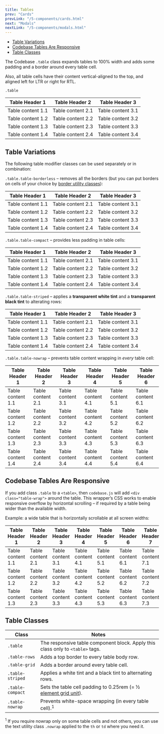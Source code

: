 ```yaml
---
title: Tables
prev: "Cards"
prevLink: "/5-components/cards.html"
next: "Modals"
nextLink: "/5-components/modals.html"
---
```


<div class="on-page-toc b-thin rounded mb-3e py-1e">
  <ul class="menu small">
    <li class="menu-item"><a href="#table-variations">Table Variations</a></li>
    <li class="menu-item"><a href="#codebase-tables-are-responsive">Codebase Tables Are Responsive</a></li>
    <li class="menu-item"><a href="#table-classes">Table Classes</a></li>
  </ul>
</div>

<p class="h4 thin">The Codebase <code>.table</code> class expands tables to 100% width and adds some padding and a border around every table cell.</p>

Also, all table cells have their content vertical-aligned to the top, and aligned left for LTR or right for RTL.

`.table`

<table class="table">
  <thead>
    <tr>
      <th>Table Header 1
      </th>
      <th>Table Header 2
      </th>
      <th>Table Header 3
      </th>
    </tr>
  </thead>
  <tbody>
    <tr>
      <td>Table content 1.1
      </td>
      <td>Table content 2.1
      </td>
      <td>Table content 3.1
      </td>
    </tr>
    <tr>
      <td>Table content 1.2
      </td>
      <td>Table content 2.2
      </td>
      <td>Table content 3.2
      </td>
    </tr>
    <tr>
      <td>Table content 1.3
      </td>
      <td>Table content 2.3
      </td>
      <td>Table content 3.3
      </td>
    </tr>
    <tr>
      <td>Table content 1.4
      </td>
      <td>Table content 2.4
      </td>
      <td>Table content 3.4
      </td>
    </tr>
  </tbody>
</table>

## Table Variations

The following table modifier classes can be used separately or in combination:

`.table.table-borderless` – removes all the borders (but you can put borders on cells of your choice by [border utility classes](../4-utilities/borders.html)):

<table class="table table-borderless">
  <thead>
    <tr>
      <th>Table Header 1
      </th>
      <th>Table Header 2
      </th>
      <th>Table Header 3
      </th>
    </tr>
  </thead>
  <tbody>
    <tr>
      <td>Table content 1.1
      </td>
      <td>Table content 2.1
      </td>
      <td>Table content 3.1
      </td>
    </tr>
    <tr>
      <td>Table content 1.2
      </td>
      <td>Table content 2.2
      </td>
      <td>Table content 3.2
      </td>
    </tr>
    <tr>
      <td>Table content 1.3
      </td>
      <td>Table content 2.3
      </td>
      <td>Table content 3.3
      </td>
    </tr>
    <tr>
      <td>Table content 1.4
      </td>
      <td>Table content 2.4
      </td>
      <td>Table content 3.4
      </td>
    </tr>
  </tbody>
</table>

`.table.table-compact` – provides less padding in table cells:

<table class="table table-compact">
  <thead>
    <tr>
      <th>Table Header 1
      </th>
      <th>Table Header 2
      </th>
      <th>Table Header 3
      </th>
    </tr>
  </thead>
  <tbody>
    <tr>
      <td>Table content 1.1
      </td>
      <td>Table content 2.1
      </td>
      <td>Table content 3.1
      </td>
    </tr>
    <tr>
      <td>Table content 1.2
      </td>
      <td>Table content 2.2
      </td>
      <td>Table content 3.2
      </td>
    </tr>
    <tr>
      <td>Table content 1.3
      </td>
      <td>Table content 2.3
      </td>
      <td>Table content 3.3
      </td>
    </tr>
    <tr>
      <td>Table content 1.4
      </td>
      <td>Table content 2.4
      </td>
      <td>Table content 3.4
      </td>
    </tr>
  </tbody>
</table>

`.table.table-striped` – applies a **transparent white tint** and a **transparent black tint** to alterating rows:

<table class="table table-striped">
  <thead>
    <tr>
      <th>Table Header 1
      </th>
      <th>Table Header 2
      </th>
      <th>Table Header 3
      </th>
    </tr>
  </thead>
  <tbody>
    <tr>
      <td>Table content 1.1
      </td>
      <td>Table content 2.1
      </td>
      <td>Table content 3.1
      </td>
    </tr>
    <tr>
      <td>Table content 1.2
      </td>
      <td>Table content 2.2
      </td>
      <td>Table content 3.2
      </td>
    </tr>
    <tr>
      <td>Table content 1.3
      </td>
      <td>Table content 2.3
      </td>
      <td>Table content 3.3
      </td>
    </tr>
    <tr>
      <td>Table content 1.4
      </td>
      <td>Table content 2.4
      </td>
      <td>Table content 3.4
      </td>
    </tr>
  </tbody>
</table>

`.table.table-nowrap` – prevents table content wrapping in _every_ table cell:

<table class="table table-nowrap">
  <thead>
    <tr>
      <th>Table Header 1
      </th>
      <th>Table Header 2
      </th>
      <th>Table Header 3
      </th>
      <th>Table Header 4
      </th>
      <th>Table Header 5
      </th>
      <th>Table Header 6
      </th>
    </tr>
  </thead>
  <tbody>
    <tr>
      <td>Table content 1.1
      </td>
      <td>Table content 2.1
      </td>
      <td>Table content 3.1
      </td>
      <td>Table content 4.1
      </td>
      <td>Table content 5.1
      </td>
      <td>Table content 6.1
      </td>
    </tr>
    <tr>
      <td>Table content 1.2
      </td>
      <td>Table content 2.2
      </td>
      <td>Table content 3.2
      </td>
      <td>Table content 4.2
      </td>
      <td>Table content 5.2
      </td>
      <td>Table content 6.2
      </td>
    </tr>
    <tr>
      <td>Table content 1.3
      </td>
      <td>Table content 2.3
      </td>
      <td>Table content 3.3
      </td>
      <td>Table content 4.3
      </td>
      <td>Table content 5.3
      </td>
      <td>Table content 6.3
      </td>
    </tr>
    <tr>
      <td>Table content 1.4
      </td>
      <td>Table content 2.4
      </td>
      <td>Table content 3.4
      </td>
      <td>Table content 4.4
      </td>
      <td>Table content 5.4
      </td>
      <td>Table content 6.4
      </td>
    </tr>
  </tbody>
</table>

## Codebase Tables Are Responsive

If you add class `.table` to a `<table>`, then `codebase.js` will add `<div class="table-wrap">` around the table. This wrapper’s CSS works to enable responsive overflow by horizontal scrolling – if required by a table being wider than the available width.

Example: a wide table that is horizontally scrollable at all screen widths:

<table class="table">
  <thead>
    <tr>
      <th>Table Header 1
      </th>
      <th>Table Header 2
      </th>
      <th>Table Header 3
      </th>
      <th>Table Header 4
      </th>
      <th>Table Header 5
      </th>
      <th>Table Header 6
      </th>
      <th>Table Header 7
      </th>
      <th>Table Header 8
      </th>
      <th>Table Header 9
      </th>
      <th>Table Header 10
      </th>
      <th>Table Header 11
      </th>
      <th>Table Header 12
      </th>
      <th>Table Header 13
      </th>
      <th>Table Header 14
      </th>
      <th>Table Header 15
      </th>
    </tr>
  </thead>
  <tbody>
    <tr>
      <td>Table content 1.1
      </td>
      <td>Table content 2.1
      </td>
      <td>Table content 3.1
      </td>
      <td>Table content 4.1
      </td>
      <td>Table content 5.1
      </td>
      <td>Table content 6.1
      </td>
      <td>Table content 7.1
      </td>
      <td>Table content 8.1
      </td>
      <td>Table content 9.1
      </td>
      <td>Table content 10.1
      </td>
      <td>Table content 11.1
      </td>
      <td>Table content 12.1
      </td>
      <td>Table content 13.1
      </td>
      <td>Table content 14.1
      </td>
      <td>Table content 15.1
      </td>
    </tr>
    <tr>
      <td>Table content 1.2
      </td>
      <td>Table content 2.2
      </td>
      <td>Table content 3.2
      </td>
      <td>Table content 4.2
      </td>
      <td>Table content 5.2
      </td>
      <td>Table content 6.2
      </td>
      <td>Table content 7.2
      </td>
      <td>Table content 8.2
      </td>
      <td>Table content 9.2
      </td>
      <td>Table content 10.2
      </td>
      <td>Table content 11.2
      </td>
      <td>Table content 12.2
      </td>
      <td>Table content 13.2
      </td>
      <td>Table content 14.2
      </td>
      <td>Table content 15.2
      </td>
    </tr>
    <tr>
      <td>Table content 1.3
      </td>
      <td>Table content 2.3
      </td>
      <td>Table content 3.3
      </td>
      <td>Table content 4.3
      </td>
      <td>Table content 5.3
      </td>
      <td>Table content 6.3
      </td>
      <td>Table content 7.3
      </td>
      <td>Table content 8.3
      </td>
      <td>Table content 9.3
      </td>
      <td>Table content 10.3
      </td>
      <td>Table content 11.3
      </td>
      <td>Table content 12.3
      </td>
      <td>Table content 13.3
      </td>
      <td>Table content 14.3
      </td>
      <td>Table content 15.3
      </td>
    </tr>
  </tbody>
</table>

## Table Classes

<table class="table">
  <thead>
    <tr>
      <th>Class</th>
      <th>Notes</th>
    </tr>
  </thead>
  <tbody>
    <tr>
      <td><code>.table</code></td>
      <td>The responsive table component block. Apply this class only to <code>&lt;table&gt;</code> tags.</td>
    </tr>
    <tr>
      <td><code>.table-rows</code></td>
      <td>Adds a top border to every table body row.</td>
    </tr>
    <tr>
      <td><code>.table-grid</code></td>
      <td>Adds a border around every table cell.</td>
    </tr>
    <tr>
      <td class="nowrap"><code>.table-striped</code></td>
      <td>Applies a white tint and a black tint to alternating rows.</td>
    </tr>
    <tr>
      <td><code>.table-compact</code></td>
      <td>Sets the table cell padding to 0.25rem (= &half; <a href="3-layout/element-grid.html">element grid unit</a>).</td>
    </tr>
    <tr>
      <td><code>.table-nowrap</code></td>
      <td>Prevents white-space wrapping (in every table cell).<sup>1</sup></td>
    </tr>
  </tbody>
</table>

<sup>1</sup> If you require nowrap only on some table cells and not others, you can use the text utility class `.nowrap` applied to the `th` or `td` where you need it.
